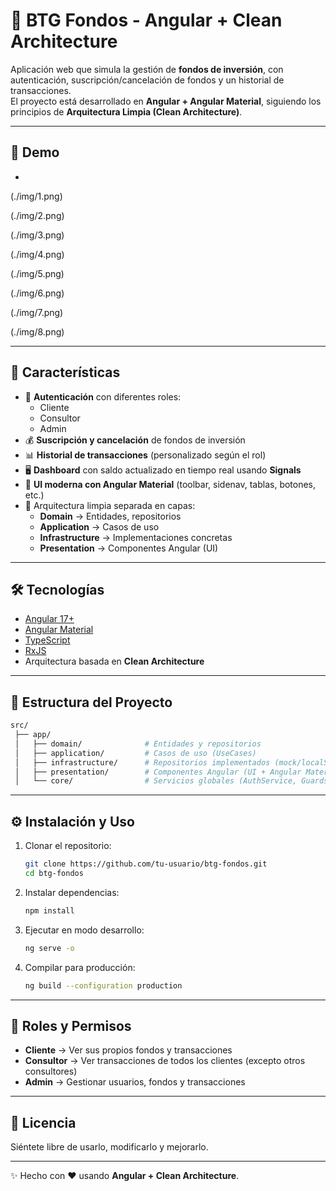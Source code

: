 # 🏦 BTG Fondos - Angular + Clean Architecture

Aplicación web que simula la gestión de **fondos de inversión**, con autenticación, suscripción/cancelación de fondos y un historial de transacciones.  
El proyecto está desarrollado en **Angular + Angular Material**, siguiendo los principios de **Arquitectura Limpia (Clean Architecture)**.

---

## 📸 Demo

*
(./img/1.png)

(./img/2.png)

(./img/3.png)

(./img/4.png)

(./img/5.png)

(./img/6.png)

(./img/7.png)

(./img/8.png)

---

## 🚀 Características

- 🔑 **Autenticación** con diferentes roles:
  - Cliente
  - Consultor
  - Admin
- 💰 **Suscripción y cancelación** de fondos de inversión
- 📊 **Historial de transacciones** (personalizado según el rol)
- 🖥️ **Dashboard** con saldo actualizado en tiempo real usando **Signals**
- 🎨 **UI moderna con Angular Material** (toolbar, sidenav, tablas, botones, etc.)
- 🧩 Arquitectura limpia separada en capas:
  - **Domain** → Entidades, repositorios
  - **Application** → Casos de uso
  - **Infrastructure** → Implementaciones concretas
  - **Presentation** → Componentes Angular (UI)

---

## 🛠️ Tecnologías

- [Angular 17+](https://angular.io/)  
- [Angular Material](https://material.angular.io/)  
- [TypeScript](https://www.typescriptlang.org/)  
- [RxJS](https://rxjs.dev/)  
- Arquitectura basada en **Clean Architecture**  

---

## 📂 Estructura del Proyecto

```bash
src/
 ├── app/
 │   ├── domain/              # Entidades y repositorios
 │   ├── application/         # Casos de uso (UseCases)
 │   ├── infrastructure/      # Repositorios implementados (mock/localStorage)
 │   ├── presentation/        # Componentes Angular (UI + Angular Material)
 │   └── core/                # Servicios globales (AuthService, Guards, etc.)
```

---

## ⚙️ Instalación y Uso

1. Clonar el repositorio:
   ```bash
   git clone https://github.com/tu-usuario/btg-fondos.git
   cd btg-fondos
   ```

2. Instalar dependencias:
   ```bash
   npm install
   ```

3. Ejecutar en modo desarrollo:
   ```bash
   ng serve -o
   ```

4. Compilar para producción:
   ```bash
   ng build --configuration production
   ```

---

## 👤 Roles y Permisos

- **Cliente** → Ver sus propios fondos y transacciones  
- **Consultor** → Ver transacciones de todos los clientes (excepto otros consultores)  
- **Admin** → Gestionar usuarios, fondos y transacciones  

---

## 📝 Licencia
 
Siéntete libre de usarlo, modificarlo y mejorarlo.  

---

✨ Hecho con ❤️ usando **Angular + Clean Architecture**.
